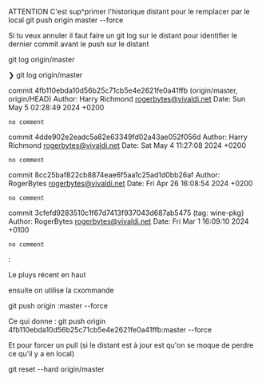 
ATTENTION C'est sup^primer l'historique distant pour le remplacer par le local
git push origin master --force



Si tu veux annuler il faut faire un git log sur le distant pour identifier le dernier commit avant le push sur le distant


git log origin/master

❯ git log origin/master

commit 4fb110ebda10d56b25c71cb5e4e2621fe0a41ffb (origin/master, origin/HEAD)
Author: Harry Richmond <rogerbytes@vivaldi.net>
Date:   Sun May 5 02:28:49 2024 +0200

    no comment

commit 4dde902e2eadc5a82e63349fd02a43ae052f056d
Author: Harry Richmond <rogerbytes@vivaldi.net>
Date:   Sat May 4 11:27:08 2024 +0200

    no comment

commit 8cc25baf822cb8874eae6f5aa1c25ad1d0bb26af
Author: RogerBytes <rogerbytes@vivaldi.net>
Date:   Fri Apr 26 16:08:54 2024 +0200

    no comment

commit 3cfefd9283510c1f67d7413f937043d687ab5475 (tag: wine-pkg)
Author: RogerBytes <rogerbytes@vivaldi.net>
Date:   Fri Mar 1 16:09:10 2024 +0100

    no comment
:


Le pluys récent en haut

ensuite on utilise la cxommande

git push origin <commit-id>:master --force



Ce qui donne :
git push origin 4fb110ebda10d56b25c71cb5e4e2621fe0a41ffb:master --force





Et pour forcer  un pull (si le distant est à jour est qu'on se moque de perdre ce qu'il y a en local)

git reset --hard origin/master
